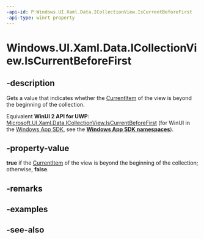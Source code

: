 ```yaml
---
-api-id: P:Windows.UI.Xaml.Data.ICollectionView.IsCurrentBeforeFirst
-api-type: winrt property
---
```


<!-- Property syntax
public bool IsCurrentBeforeFirst { get; }
-->

# Windows.UI.Xaml.Data.ICollectionView.IsCurrentBeforeFirst

## -description
Gets a value that indicates whether the [CurrentItem](icollectionview_currentitem.md) of the view is beyond the beginning of the collection.

Equivalent **WinUI 2 API for UWP**: [Microsoft.UI.Xaml.Data.ICollectionView.IsCurrentBeforeFirst](/windows/winui/api/microsoft.ui.xaml.data.icollectionview.iscurrentbeforefirst) (for WinUI in the [Windows App SDK](/windows/apps/windows-app-sdk/), see the **[Windows App SDK namespaces](/windows/windows-app-sdk/api/winrt/)**).

## -property-value
**true** if the [CurrentItem](icollectionview_currentitem.md) of the view is beyond the beginning of the collection; otherwise, **false**.

## -remarks

## -examples

## -see-also
